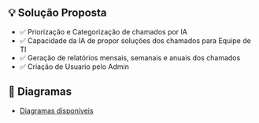 ## 💡 Solução Proposta
* ✅ Priorização e Categorização de chamados por IA
* ✅ Capacidade da IA de propor soluções dos chamados para Equipe de TI
* ✅ Geração de relatórios mensais, semanais e anuais dos chamados
* ✅ Criação de Usuario pelo Admin

## 📌 Diagramas
* [Diagramas disponíveis](https://github.com/allyssanmarie/API-2025/blob/main/diagrama%20caso%20de%20uso.asta)
